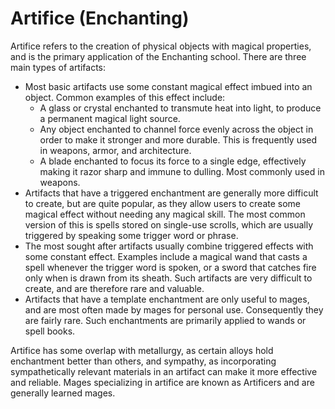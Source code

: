 # Artifice (Enchanting)

Artifice refers to the creation of physical objects with magical properties, and is the primary application of the Enchanting school. There are three main types of artifacts:

* Most basic artifacts use some constant magical effect imbued into an object. Common examples of this effect include:
  * A glass or crystal enchanted to transmute heat into light, to produce a permanent magical light source.
  * Any object enchanted to channel force evenly across the object in order to make it stronger and more durable. This is frequently used in weapons, armor, and architecture.
  * A blade enchanted to focus its force to a single edge, effectively making it razor sharp and immune to dulling. Most commonly used in weapons.
* Artifacts that have a triggered enchantment are generally more difficult to create, but are quite popular, as they allow users to create some magical effect without needing any magical skill. The most common version of this 
  is spells stored on single-use scrolls, which are usually triggered by speaking some trigger word or phrase.
* The most sought after artifacts usually combine triggered effects with some constant effect. Examples include a magical wand that casts a spell whenever the trigger word is spoken, or a sword that catches fire only when is 
  drawn from its sheath. Such artifacts are very difficult to create, and are therefore rare and valuable.
* Artifacts that have a template enchantment are only useful to mages, and are most often made by mages for personal use. Consequently they are fairly rare. Such enchantments are primarily applied to wands or spell books.

Artifice has some overlap with metallurgy, as certain alloys hold enchantment better than others, and sympathy, as incorporating sympathetically relevant materials in an artifact can make it more effective and reliable.
Mages specializing in artifice are known as Artificers and are generally learned mages.